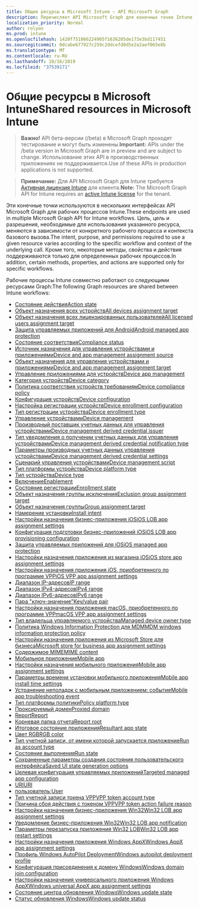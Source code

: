 ```yaml
---
title: Общие ресурсы в Microsoft Intune — API Microsoft Graph
description: Перечисляет API Microsoft Graph для конечных точек Intune (REST), поддерживающих несколько рабочих процессов для организации клиента.
localization_priority: Normal
author: rolyon
ms.prod: intune
ms.openlocfilehash: 1420f751866224905f1636205de173e3bd117451
ms.sourcegitcommit: 0dcabe677927c259c2ddcefd0d5e2a2aef065e8b
ms.translationtype: MT
ms.contentlocale: ru-RU
ms.lasthandoff: 10/16/2019
ms.locfileid: "37539171"
---
```

# <a name="shared-resources-in-microsoft-intune"></a><span data-ttu-id="adbf7-103">Общие ресурсы в Microsoft Intune</span><span class="sxs-lookup"><span data-stu-id="adbf7-103">Shared resources in Microsoft Intune</span></span>

> <span data-ttu-id="adbf7-104">**Важно!** API бета-версии (/beta) в Microsoft Graph проходят тестирование и могут быть изменены.</span><span class="sxs-lookup"><span data-stu-id="adbf7-104">**Important:** APIs under the /beta version in Microsoft Graph are in preview and are subject to change.</span></span> <span data-ttu-id="adbf7-105">Использование этих API в производственных приложениях не поддерживается.</span><span class="sxs-lookup"><span data-stu-id="adbf7-105">Use of these APIs in production applications is not supported.</span></span>

> <span data-ttu-id="adbf7-106">**Примечание:** Для API Microsoft Graph для Intune требуется [Активная лицензия Intune](https://go.microsoft.com/fwlink/?linkid=839381) для клиента.</span><span class="sxs-lookup"><span data-stu-id="adbf7-106">**Note:** The Microsoft Graph API for Intune requires an [active Intune license](https://go.microsoft.com/fwlink/?linkid=839381) for the tenant.</span></span>

<span data-ttu-id="adbf7-107">Эти конечные точки используются в нескольких интерфейсах API Microsoft Graph для рабочих процессов Intune.</span><span class="sxs-lookup"><span data-stu-id="adbf7-107">These endpoints are used in multiple Microsoft Graph API for Intune workflows.</span></span>  <span data-ttu-id="adbf7-108">Цель, цель и разрешения, необходимые для использования указанного ресурса, меняются в зависимости от конкретного рабочего процесса и контекста базового вызова.</span><span class="sxs-lookup"><span data-stu-id="adbf7-108">The intent, purpose, and permissions required to use a given resource varies according to the specific workflow and context of the underlying call.</span></span>  <span data-ttu-id="adbf7-109">Кроме того, некоторые методы, свойства и действия поддерживаются только для определенных рабочих процессов.</span><span class="sxs-lookup"><span data-stu-id="adbf7-109">In addition, certain methods, properties, and actions are supported only for specific workflows.</span></span>

<span data-ttu-id="adbf7-110">Рабочие процессы Intune совместно работают со следующими ресурсами Graph:</span><span class="sxs-lookup"><span data-stu-id="adbf7-110">The following Graph resources are shared between Intune workflows:</span></span>

- [<span data-ttu-id="adbf7-111">Состояние действия</span><span class="sxs-lookup"><span data-stu-id="adbf7-111">Action state</span></span>](intune-shared-actionstate.md)
- [<span data-ttu-id="adbf7-112">Объект назначения всех устройств</span><span class="sxs-lookup"><span data-stu-id="adbf7-112">All devices assignment target</span></span>](intune-shared-alldevicesassignmenttarget.md)
- [<span data-ttu-id="adbf7-113">Объект назначения всех лицензированных пользователей</span><span class="sxs-lookup"><span data-stu-id="adbf7-113">All licensed users assignment target</span></span>](intune-shared-alllicensedusersassignmenttarget.md)
- [<span data-ttu-id="adbf7-114">Защита управляемых приложений для Android</span><span class="sxs-lookup"><span data-stu-id="adbf7-114">Android managed app protection</span></span>](intune-shared-androidmanagedappprotection.md)
- [<span data-ttu-id="adbf7-115">Состояние соответствия</span><span class="sxs-lookup"><span data-stu-id="adbf7-115">Compliance status</span></span>](intune-shared-compliancestatus.md)
- [<span data-ttu-id="adbf7-116">Источник назначения для управления устройствами и приложениями</span><span class="sxs-lookup"><span data-stu-id="adbf7-116">Device and app management assignment source</span></span>](intune-shared-deviceandappmanagementassignmentsource.md)
- [<span data-ttu-id="adbf7-117">Объект назначения для управления устройствами и приложениями</span><span class="sxs-lookup"><span data-stu-id="adbf7-117">Device and app management assignment target</span></span>](intune-shared-deviceandappmanagementassignmenttarget.md)
- [<span data-ttu-id="adbf7-118">Управление приложениями для устройств</span><span class="sxs-lookup"><span data-stu-id="adbf7-118">Device app management</span></span>](intune-shared-deviceappmanagement.md)
- [<span data-ttu-id="adbf7-119">Категория устройств</span><span class="sxs-lookup"><span data-stu-id="adbf7-119">Device category</span></span>](intune-shared-devicecategory.md)
- [<span data-ttu-id="adbf7-120">Политика соответствия устройств требованиям</span><span class="sxs-lookup"><span data-stu-id="adbf7-120">Device compliance policy</span></span>](intune-shared-devicecompliancepolicy.md)
- [<span data-ttu-id="adbf7-121">Конфигурация устройств</span><span class="sxs-lookup"><span data-stu-id="adbf7-121">Device configuration</span></span>](intune-shared-deviceconfiguration.md)
- [<span data-ttu-id="adbf7-122">Настройка регистрации устройств</span><span class="sxs-lookup"><span data-stu-id="adbf7-122">Device enrollment configuration</span></span>](intune-shared-deviceenrollmentconfiguration.md)
- [<span data-ttu-id="adbf7-123">Тип регистрации устройства</span><span class="sxs-lookup"><span data-stu-id="adbf7-123">Device enrollment type</span></span>](intune-shared-deviceenrollmenttype.md)
- [<span data-ttu-id="adbf7-124">Управление устройствами</span><span class="sxs-lookup"><span data-stu-id="adbf7-124">Device management</span></span>](intune-shared-devicemanagement.md)
- [<span data-ttu-id="adbf7-125">Производный поставщик учетных данных для управления устройствами</span><span class="sxs-lookup"><span data-stu-id="adbf7-125">Device management derived credential issuer</span></span>](intune-shared-devicemanagementderivedcredentialissuer.md)
- [<span data-ttu-id="adbf7-126">Тип уведомления о получении учетных данных для управления устройствами</span><span class="sxs-lookup"><span data-stu-id="adbf7-126">Device management derived credential notification type</span></span>](intune-shared-devicemanagementderivedcredentialnotificationtype.md)
- [<span data-ttu-id="adbf7-127">Параметры производных учетных данных управления устройствами</span><span class="sxs-lookup"><span data-stu-id="adbf7-127">Device management derived credential settings</span></span>](intune-shared-devicemanagementderivedcredentialsettings.md)
- [<span data-ttu-id="adbf7-128">Сценарий управления устройствами</span><span class="sxs-lookup"><span data-stu-id="adbf7-128">Device management script</span></span>](intune-shared-devicemanagementscript.md)
- [<span data-ttu-id="adbf7-129">Тип платформы устройства</span><span class="sxs-lookup"><span data-stu-id="adbf7-129">Device platform type</span></span>](intune-shared-deviceplatformtype.md)
- [<span data-ttu-id="adbf7-130">Тип устройства</span><span class="sxs-lookup"><span data-stu-id="adbf7-130">Device type</span></span>](intune-shared-devicetype.md)
- [<span data-ttu-id="adbf7-131">Включение</span><span class="sxs-lookup"><span data-stu-id="adbf7-131">Enablement</span></span>](intune-shared-enablement.md)
- [<span data-ttu-id="adbf7-132">Состояние регистрации</span><span class="sxs-lookup"><span data-stu-id="adbf7-132">Enrollment state</span></span>](intune-shared-enrollmentstate.md)
- [<span data-ttu-id="adbf7-133">Объект назначения группы исключения</span><span class="sxs-lookup"><span data-stu-id="adbf7-133">Exclusion group assignment target</span></span>](intune-shared-exclusiongroupassignmenttarget.md)
- [<span data-ttu-id="adbf7-134">Объект назначения группы</span><span class="sxs-lookup"><span data-stu-id="adbf7-134">Group assignment target</span></span>](intune-shared-groupassignmenttarget.md)
- [<span data-ttu-id="adbf7-135">Намерение установки</span><span class="sxs-lookup"><span data-stu-id="adbf7-135">Install intent</span></span>](intune-shared-installintent.md)
- [<span data-ttu-id="adbf7-136">Настройки назначения бизнес-приложения iOS</span><span class="sxs-lookup"><span data-stu-id="adbf7-136">iOS LOB app assignment settings</span></span>](intune-shared-ioslobappassignmentsettings.md)
- [<span data-ttu-id="adbf7-137">Конфигурация подготовки бизнес-приложений iOS</span><span class="sxs-lookup"><span data-stu-id="adbf7-137">iOS LOB app provisioning configuration</span></span>](intune-shared-ioslobappprovisioningconfiguration.md)
- [<span data-ttu-id="adbf7-138">Защита управляемых приложений для iOS</span><span class="sxs-lookup"><span data-stu-id="adbf7-138">iOS managed app protection</span></span>](intune-shared-iosmanagedappprotection.md)
- [<span data-ttu-id="adbf7-139">Настройки назначения приложения из магазина iOS</span><span class="sxs-lookup"><span data-stu-id="adbf7-139">iOS store app assignment settings</span></span>](intune-shared-iosstoreappassignmentsettings.md)
- [<span data-ttu-id="adbf7-140">Настройки назначения приложения iOS, приобретенного по программе VPP</span><span class="sxs-lookup"><span data-stu-id="adbf7-140">iOS VPP app assignment settings</span></span>](intune-shared-iosvppappassignmentsettings.md)
- [<span data-ttu-id="adbf7-141">Диапазон IP-адресов</span><span class="sxs-lookup"><span data-stu-id="adbf7-141">IP range</span></span>](intune-shared-iprange.md)
- [<span data-ttu-id="adbf7-142">Диапазон IPv4-адресов</span><span class="sxs-lookup"><span data-stu-id="adbf7-142">IPv4 range</span></span>](intune-shared-ipv4range.md)
- [<span data-ttu-id="adbf7-143">Диапазон IPv6-адресов</span><span class="sxs-lookup"><span data-stu-id="adbf7-143">IPv6 range</span></span>](intune-shared-ipv6range.md)
- [<span data-ttu-id="adbf7-144">Пара "ключ-значение"</span><span class="sxs-lookup"><span data-stu-id="adbf7-144">Key/value pair</span></span>](intune-shared-keyvaluepair.md)
- [<span data-ttu-id="adbf7-145">Настройки назначения приложения macOS, приобретенного по программе VPP</span><span class="sxs-lookup"><span data-stu-id="adbf7-145">macOS VPP app assignment settings</span></span>](intune-shared-macosvppappassignmentsettings.md)
- [<span data-ttu-id="adbf7-146">Тип владельца управляемого устройства</span><span class="sxs-lookup"><span data-stu-id="adbf7-146">Managed device owner type</span></span>](intune-shared-manageddeviceownertype.md)
- [<span data-ttu-id="adbf7-147">Политика Windows Information Protection для MDM</span><span class="sxs-lookup"><span data-stu-id="adbf7-147">MDM windows information protection policy</span></span>](intune-shared-mdmwindowsinformationprotectionpolicy.md)
- [<span data-ttu-id="adbf7-148">Настройки назначения приложения из Microsoft Store для бизнеса</span><span class="sxs-lookup"><span data-stu-id="adbf7-148">Microsoft store for business app assignment settings</span></span>](intune-shared-microsoftstoreforbusinessappassignmentsettings.md)
- [<span data-ttu-id="adbf7-149">Содержимое MIME</span><span class="sxs-lookup"><span data-stu-id="adbf7-149">MIME content</span></span>](intune-shared-mimecontent.md)
- [<span data-ttu-id="adbf7-150">Мобильное приложение</span><span class="sxs-lookup"><span data-stu-id="adbf7-150">Mobile app</span></span>](intune-shared-mobileapp.md)
- [<span data-ttu-id="adbf7-151">Настройки назначения мобильного приложения</span><span class="sxs-lookup"><span data-stu-id="adbf7-151">Mobile app assignment settings</span></span>](intune-shared-mobileappassignmentsettings.md)
- [<span data-ttu-id="adbf7-152">Параметры времени установки мобильного приложения</span><span class="sxs-lookup"><span data-stu-id="adbf7-152">Mobile app install time settings</span></span>](intune-shared-mobileappinstalltimesettings.md)
- [<span data-ttu-id="adbf7-153">Устранение неполадок с мобильным приложением: событие</span><span class="sxs-lookup"><span data-stu-id="adbf7-153">Mobile app troubleshooting event</span></span>](intune-shared-mobileapptroubleshootingevent.md)
- [<span data-ttu-id="adbf7-154">Тип платформы политики</span><span class="sxs-lookup"><span data-stu-id="adbf7-154">Policy platform type</span></span>](intune-shared-policyplatformtype.md)
- [<span data-ttu-id="adbf7-155">Проксируемый домен</span><span class="sxs-lookup"><span data-stu-id="adbf7-155">Proxied domain</span></span>](intune-shared-proxieddomain.md)
- [<span data-ttu-id="adbf7-156">Report</span><span class="sxs-lookup"><span data-stu-id="adbf7-156">Report</span></span>](intune-shared-report.md)
- [<span data-ttu-id="adbf7-157">Корневая папка отчета</span><span class="sxs-lookup"><span data-stu-id="adbf7-157">Report root</span></span>](intune-shared-reportroot.md)
- [<span data-ttu-id="adbf7-158">Итоговое состояние приложения</span><span class="sxs-lookup"><span data-stu-id="adbf7-158">Resultant app state</span></span>](intune-shared-resultantappstate.md)
- [<span data-ttu-id="adbf7-159">Цвет RGB</span><span class="sxs-lookup"><span data-stu-id="adbf7-159">RGB color</span></span>](intune-shared-rgbcolor.md)
- [<span data-ttu-id="adbf7-160">Тип учетной записи, от имени которой запускается приложение</span><span class="sxs-lookup"><span data-stu-id="adbf7-160">Run as account type</span></span>](intune-shared-runasaccounttype.md)
- [<span data-ttu-id="adbf7-161">Состояние выполнения</span><span class="sxs-lookup"><span data-stu-id="adbf7-161">Run state</span></span>](intune-shared-runstate.md)
- [<span data-ttu-id="adbf7-162">Сохраненные параметры создания состояния пользовательского интерфейса</span><span class="sxs-lookup"><span data-stu-id="adbf7-162">Saved UI state generation options</span></span>](intune-shared-saveduistategenerationoptions.md)
- [<span data-ttu-id="adbf7-163">Целевая конфигурация управляемых приложений</span><span class="sxs-lookup"><span data-stu-id="adbf7-163">Targeted managed app configuration</span></span>](intune-shared-targetedmanagedappconfiguration.md)
- [<span data-ttu-id="adbf7-164">URI</span><span class="sxs-lookup"><span data-stu-id="adbf7-164">URI</span></span>](intune-shared-uri.md)
- <span data-ttu-id="adbf7-165">[пользователь](intune-shared-user.md);</span><span class="sxs-lookup"><span data-stu-id="adbf7-165">[User](intune-shared-user.md)</span></span>
- [<span data-ttu-id="adbf7-166">Тип учетной записи токена VPP</span><span class="sxs-lookup"><span data-stu-id="adbf7-166">VPP token account type</span></span>](intune-shared-vpptokenaccounttype.md)
- [<span data-ttu-id="adbf7-167">Причина сбоя действия с токеном VPP</span><span class="sxs-lookup"><span data-stu-id="adbf7-167">VPP token action failure reason</span></span>](intune-shared-vpptokenactionfailurereason.md)
- [<span data-ttu-id="adbf7-168">Настройки назначения бизнес-приложения Win32</span><span class="sxs-lookup"><span data-stu-id="adbf7-168">Win32 LOB app assignment settings</span></span>](intune-shared-win32lobappassignmentsettings.md)
- [<span data-ttu-id="adbf7-169">Уведомление бизнес-приложения Win32</span><span class="sxs-lookup"><span data-stu-id="adbf7-169">Win32 LOB app notification</span></span>](intune-shared-win32lobappnotification.md)
- [<span data-ttu-id="adbf7-170">Параметры перезапуска приложения Win32 LOB</span><span class="sxs-lookup"><span data-stu-id="adbf7-170">Win32 LOB app restart settings</span></span>](intune-shared-win32lobapprestartsettings.md)
- [<span data-ttu-id="adbf7-171">Настройки назначения приложения Windows AppX</span><span class="sxs-lookup"><span data-stu-id="adbf7-171">Windows AppX app assignment settings</span></span>](intune-shared-windowsappxappassignmentsettings.md)
- [<span data-ttu-id="adbf7-172">Профиль Windows AutoPilot Deployment</span><span class="sxs-lookup"><span data-stu-id="adbf7-172">Windows autopilot deployment profile</span></span>](intune-shared-windowsautopilotdeploymentprofile.md)
- [<span data-ttu-id="adbf7-173">Конфигурация присоединения к домену Windows</span><span class="sxs-lookup"><span data-stu-id="adbf7-173">Windows domain join configuration</span></span>](intune-shared-windowsdomainjoinconfiguration.md)
- [<span data-ttu-id="adbf7-174">Настройки назначения универсального приложения Windows AppX</span><span class="sxs-lookup"><span data-stu-id="adbf7-174">Windows universal AppX app assignment settings</span></span>](intune-shared-windowsuniversalappxappassignmentsettings.md)
- [<span data-ttu-id="adbf7-175">Состояние центра обновления Windows</span><span class="sxs-lookup"><span data-stu-id="adbf7-175">Windows update state</span></span>](intune-shared-windowsupdatestate.md)
- [<span data-ttu-id="adbf7-176">Статус обновления Windows</span><span class="sxs-lookup"><span data-stu-id="adbf7-176">Windows update status</span></span>](intune-shared-windowsupdatestatus.md)

